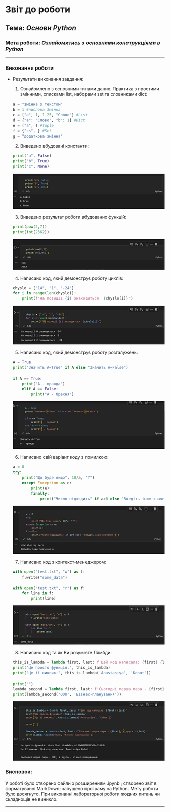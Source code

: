 # Звіт до роботи
## Тема: _Основи Python_
### Мета роботи: _Ознайомитись з основними конструкціями в Python_
---
### Виконання роботи
- Результати виконання завдання:
    1. Ознайомлено з основними типами даних. Практика з простими змінними, списками list, наборами set та словниками dict:
    ```python
    a = "змінна з текстом"
    b = 1 #числова Змінна
    c = ["a", 1, 1.25, "Слово"] #List
    d = {"a": "Слово", "b": 1} #Dict
    e = ("a", ) #Tuple
    f = {"ss", } #Set
    g = "додаткова змінна"
    ```

    2. Виведено вбудовані константи:
    ```python
    print("a", False)
    print("b", True)
    print("c", None)
    ```
    ![alt text](https://github.com/anastasiakohut/oop_kn320/raw/main/lab2/scr/scr1.jpg "Результат виконання програми")


    3. Виведено результат роботи вбудованих функцій:
    ```python
    print(pow(2,7))
    print(int(2362))
    ```
    ![alt text](https://github.com/anastasiakohut/oop_kn320/raw/main/lab2/scr/scr2.jpg "Результат виконання програми")

    4. Написано код, який демонструє роботу циклів:
    ```python
    chyslo = ["14", "1", "-24"]
    for i in range(len(chyslo)):
        print(f"На позиції {i} знаходиться  {chyslo[i]}")
    ```
    ![alt text](https://github.com/anastasiakohut/oop_kn320/raw/main/lab2/scr/scr3.jpg "Результат виконання програми")

    5. Написано код, який демонструє роботу розгалужень:
    ```python
    A = True
    print("Значить А=True" if A else "Значить А=False")
    
    if A == True:
        print("А - правда")
        elif A == False:
            print("А - брехня")
    ```
    ![alt text](https://github.com/anastasiakohut/oop_kn320/raw/main/lab2/scr/scr4.jpg "Результат виконання програми")

    6. Написано свій варіант коду з помилкою:
    ```python
    a = 0
    try:
        print("Що буде якщо", 10/a, "?")
        except Exception as e:
            print(e)
            finally:
                print("Число підходить" if a>0 else "Введіть інше значення а")
    ```
    ![alt text](https://github.com/anastasiakohut/oop_kn320/raw/main/lab2/scr/scr5.jpg "Результат виконання програми")

    7. Написано код з контекст-менеджером:
    ```python
    with open("test.txt", "w") as f:
        f.write("some_data")
        
    with open("test.txt", "r") as f:
        for line in f:
            print(line)
    ```
    ![alt text](https://github.com/anastasiakohut/oop_kn320/raw/main/lab2/scr/scr6.jpg "Результат виконання програми")

    8.  Написано код та як Ви розумієте Лямбди:
    ```python
    this_is_lambda = lambda first, last: f'Цей код написала: {first} {last}'
    print("Це просто функція:", this_is_lambda)
    print("Це її виклик:", this_is_lambda('Anastasiya', 'Kohut'))
    
    print("")
    lambda_second = lambda first, last: f'Сьогодні перша пара - {first}; а друга - {last}.'
    print(lambda_second('ООП', 'Бізнес-планування'))
    ```
    ![alt text](https://github.com/anastasiakohut/oop_kn320/raw/main/lab2/scr/scr7.jpg "Результат виконання програми")
   



### Висновок: 
У роботі було створено файли з розширенням .ipynb ; створено звіт в форматуванні MarkDown; запущено програму на Python. Мету роботи було досягнуто. При виконанні лабораторної роботи жодних питань чи складнощів не виникло. 

---